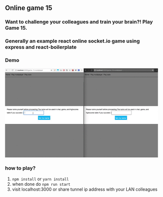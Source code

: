 ## Online game 15

### Want to challenge your colleagues and train your brain?! Play Game 15.

### Generally an example react online socket.io game using express and react-boilerplate

### Demo 

![Demo](https://github.com/EugeneHlushko/game-15/raw/master/multiplayer15.gif)


### how to play?

1. `npm install` or `yarn install`
2. when done do `npm run start`
3. visit localhost:3000 or share tunnel ip address with your LAN colleagues
